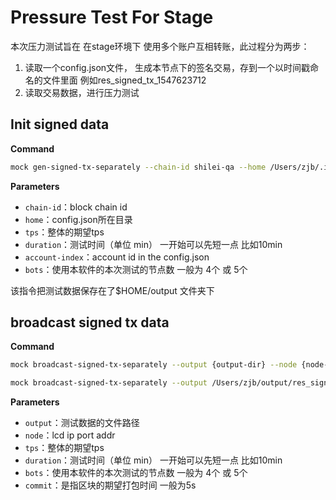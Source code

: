 # Pressure Test For Stage

本次压力测试旨在 在stage环境下 使用多个账户互相转账，此过程分为两步：

1. 读取一个config.json文件， 生成本节点下的签名交易，存到一个以时间戳命名的文件里面 例如res_signed_tx_1547623712
2. 读取交易数据，进行压力测试

## Init signed data

**Command**

```bash
mock gen-signed-tx-separately --chain-id shilei-qa --home /Users/zjb/.iriscli/ --tps 200 --duration 10 --bots 4 --account-index 0

```

**Parameters**

- `chain-id`：block chain id
- `home`：config.json所在目录
- `tps`：整体的期望tps
- `duration`：测试时间（单位 min） 一开始可以先短一点 比如10min
- `account-index`：account id in the config.json
- `bots`：使用本软件的本次测试的节点数 一般为 4个 或 5个

该指令把测试数据保存在了$HOME/output 文件夹下

## broadcast signed tx data

**Command**

```bash
mock broadcast-signed-tx-separately --output {output-dir} --node {node-url} --tps={max broadcast speed} --duration={duration} --bots={num of test node} --commit={block commit time in config}

mock broadcast-signed-tx-separately --output /Users/zjb/output/res_signed_tx_1547620358 --node http://localhost:1317 --tps 200 --bots 4 --commit 5
```

**Parameters**

- `output`：测试数据的文件路径
- `node`：lcd ip port addr
- `tps`：整体的期望tps
- `duration`：测试时间（单位 min） 一开始可以先短一点 比如10min
- `bots`：使用本软件的本次测试的节点数 一般为 4个 或 5个
- `commit`：是指区块的期望打包时间 一般为5s

